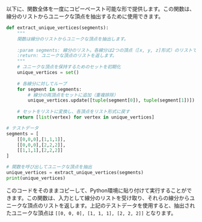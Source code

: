 以下に、関数全体を一度にコピーペースト可能な形で提供します。この関数は、線分のリストからユニークな頂点を抽出するために使用できます。

```python
def extract_unique_vertices(segments):
    """
    関数は線分のリストからユニークな頂点を抽出します。
    
    :param segments: 線分のリスト。各線分は2つの頂点（[x, y, z]形式）のリストです。
    :return: ユニークな頂点のリストを返します。
    """
    # ユニークな頂点を保持するためのセットを初期化
    unique_vertices = set()
    
    # 各線分に対してループ
    for segment in segments:
        # 線分の両頂点をセットに追加（重複排除）
        unique_vertices.update([tuple(segment[0]), tuple(segment[1])])
    
    # セットをリストに変換し、各頂点をリスト形式に戻す
    return [list(vertex) for vertex in unique_vertices]

# テストデータ
segments = [
    [[0,0,0],[1,1,1]],
    [[0,0,0],[2,2,2]],
    [[1,1,1],[2,2,2]]
]

# 関数を呼び出してユニークな頂点を抽出
unique_vertices = extract_unique_vertices(segments)
print(unique_vertices)
```

このコードをそのままコピーして、Python環境に貼り付けて実行することができます。この関数は、入力として線分のリストを受け取り、それらの線分からユニークな頂点のリストを返します。上記のテストデータを使用すると、抽出されたユニークな頂点は `[[0, 0, 0], [1, 1, 1], [2, 2, 2]]` となります。